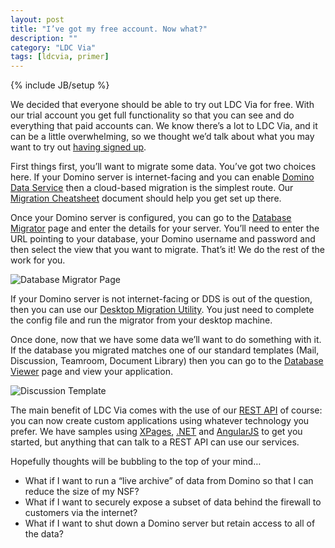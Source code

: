 ```yaml
---
layout: post
title: "I’ve got my free account. Now what?"
description: ""
category: "LDC Via"
tags: [ldcvia, primer]
---
```

{% include JB/setup %}

We decided that everyone should be able to try out LDC Via for free. With our trial account you get full functionality so that you can see and do everything that paid accounts can. We know there’s a lot to LDC Via, and it can be a little overwhelming, so we thought we’d talk about what you may want to try out [having signed up](https://eu.ldcvia.com/register).

First things first, you’ll want to migrate some data. You’ve got two choices here. If your Domino server is internet-facing and you can enable [Domino Data Service](http://infolib.lotus.com/resources/domino/8.5.3/doc/designer_up1/en_us/DominoDataService.html#Overview) then a cloud-based migration is the simplest route. Our [Migration Cheatsheet](https://ldcvia.zendesk.com/hc/en-gb/articles/201029202) document should help you get set up there.

Once your Domino server is configured, you can go to the [Database Migrator](https://eu.ldcvia.com/migrator) page and enter the details for your server. You’ll need to enter the URL pointing to your database, your Domino username and password and then select the view that you want to migrate. That’s it! We do the rest of the work for you.

![Database Migrator Page](http://ldcvia.s3.amazonaws.com/DBMigrator.png)

If your Domino server is not internet-facing or DDS is out of the question, then you can use our [Desktop Migration Utility](https://ldcvia.zendesk.com/hc/en-gb/articles/202077211-Getting-started-Remote-migration-). You just need to complete the config file and run the migrator from your desktop machine.

Once done, now that we have some data we’ll want to do something with it. If the database you migrated matches one of our standard templates (Mail, Discussion, Teamroom, Document Library) then you can go to the [Database Viewer](https://eu.ldcvia.com/dbviewer) page and view your application.

![Discussion Template](http://ldcvia.s3.amazonaws.com/DiscussionTemplate.png)

The main benefit of LDC Via comes with the use of our [REST API](http://api.ldcvia.com) of course: you can now create custom applications using whatever technology you prefer. We have samples using [XPages](https://github.com/LonDC/demos-xpages), [.NET](https://github.com/LonDC/demos-dotnet) and [AngularJS](https://github.com/LonDC/templates-discussion) to get you started, but anything that can talk to a REST API can use our services.

Hopefully thoughts will be bubbling to the top of your mind…

* What if I want to run a “live archive” of data from Domino so that I can reduce the size of my NSF?
* What if I want to securely expose a subset of data behind the firewall to customers via the internet?
* What if I want to shut down a Domino server but retain access to all of the data?
